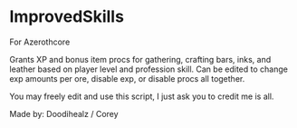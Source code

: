 # ImprovedSkills
For Azerothcore

Grants XP and bonus item procs for gathering, crafting bars, inks, and leather based on player level and profession skill.
Can be edited to change exp amounts per ore, disable exp, or disable procs all together.

You may freely edit and use this script, I just ask you to credit me is all.

Made by:
Doodihealz / Corey
